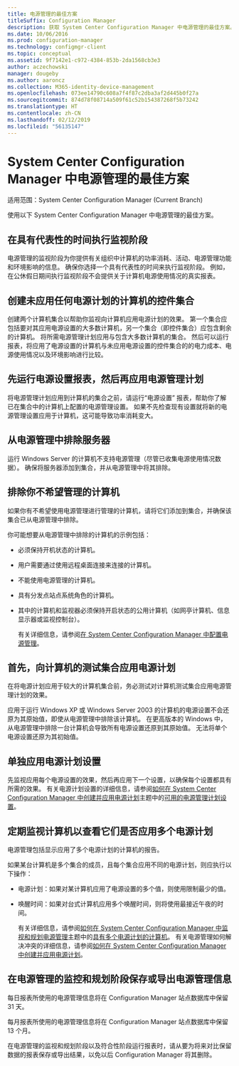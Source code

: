```yaml
---
title: 电源管理的最佳方案
titleSuffix: Configuration Manager
description: 获取 System Center Configuration Manager 中电源管理的最佳方案。
ms.date: 10/06/2016
ms.prod: configuration-manager
ms.technology: configmgr-client
ms.topic: conceptual
ms.assetid: 9f7142e1-c972-4384-853b-2da1568cb3e3
author: aczechowski
manager: dougeby
ms.author: aaroncz
ms.collection: M365-identity-device-management
ms.openlocfilehash: 073ee14790c608a7f4f87c2dba3af2d445b0f27a
ms.sourcegitcommit: 874d78f08714a509f61c52b154387268f5b73242
ms.translationtype: HT
ms.contentlocale: zh-CN
ms.lasthandoff: 02/12/2019
ms.locfileid: "56135147"
---
```

# <a name="best-practices-for-power-management-in-system-center-configuration-manager"></a>System Center Configuration Manager 中电源管理的最佳方案

适用范围：System Center Configuration Manager (Current Branch)

使用以下 System Center Configuration Manager 中电源管理的最佳方案。  

## <a name="perform-the-monitoring-phase-at-a-representative-time"></a>在具有代表性的时间执行监视阶段  
 电源管理的监视阶段为你提供有关组织中计算机的功率消耗、活动、电源管理功能和环境影响的信息。 确保你选择一个具有代表性的时间来执行监视阶段。 例如，在公休假日期间执行监视阶段不会提供关于计算机电源使用情况的真实报表。  

## <a name="create-a-control-collection-of-computers-with-no-power-plans-applied"></a>创建未应用任何电源计划的计算机的控件集合  
 创建两个计算机集合以帮助你监视向计算机应用电源计划的效果。 第一个集合应包括要对其应用电源设置的大多数计算机，另一个集合（即控件集合）应包含剩余的计算机。 将所需电源管理计划应用与包含大多数计算机的集合。 然后可以运行报表，将应用了电源设置的计算机与未应用电源设置的控件集合的的电力成本、电源使用情况以及环境影响进行比较。  

## <a name="run-the-power-settings-report-before-you-apply-a-power-management-plan"></a>先运行电源设置报表，然后再应用电源管理计划  
 将电源管理计划应用到计算机的集合之前，请运行“电源设置”  报表，帮助你了解已在集合中的计算机上配置的电源管理设置。 如果不先检查现有设置就将新的电源管理设置应用于计算机，这可能导致功率消耗变大。  

## <a name="exclude-servers-from-power-management"></a>从电源管理中排除服务器  
 运行 Windows Server 的计算机不支持电源管理（尽管已收集电源使用情况数据）。 确保将服务器添加到集合，并从电源管理中将其排除。  

## <a name="exclude-computers-that-you-do-not-want-to-manage"></a>排除你不希望管理的计算机  
 如果你有不希望使用电源管理进行管理的计算机，请将它们添加到集合，并确保该集合已从电源管理中排除。  

 你可能想要从电源管理中排除的计算机的示例包括：  

- 必须保持开机状态的计算机。  

- 用户需要通过使用远程桌面连接来连接的计算机。  

- 不能使用电源管理的计算机。  

- 具有分发点站点系统角色的计算机。  

- 其中的计算机和监视器必须保持开启状态的公用计算机（如网亭计算机、信息显示器或监视控制台）。  

  有关详细信息，请参阅[在 System Center Configuration Manager 中配置电源管理](../../../../core/clients/manage/power/configuring-power-management.md)。  

## <a name="first-apply-power-plans-to-a-test-collection-of-computers"></a>首先，向计算机的测试集合应用电源计划  
 在将电源计划应用于较大的计算机集合前，务必测试对计算机测试集合应用电源管理计划的效果。  

 应用于运行 Windows XP 或 Windows Server 2003 的计算机的电源设置不会还原为其原始值，即使从电源管理中排除该计算机。 在更高版本的 Windows 中，从电源管理中排除一台计算机会导致所有电源设置还原到其原始值。 无法将单个电源设置还原为其初始值。  

## <a name="apply-power-plan-settings-individually"></a>单独应用电源计划设置  
 先监视应用每个电源设置的效果，然后再应用下一个设置，以确保每个设置都具有所需的效果。 有关电源计划设置的详细信息，请参阅[如何在 System Center Configuration Manager 中创建并应用电源计划](../../../../core/clients/manage/power/create-and-apply-power-plans.md)主题中的[可用的电源管理计划设置](../../../../core/clients/manage/power/create-and-apply-power-plans.md#BKMK_Plans)。  

## <a name="regularly-monitor-computers-to-see-if-they-have-multiple-power-plans-applied"></a>定期监视计算机以查看它们是否应用多个电源计划  
 电源管理包括显示应用了多个电源计划的计算机的报告。  

 如果某台计算机是多个集合的成员，且每个集合应用不同的电源计划，则应执行以下操作：  

-   电源计划：如果对某计算机应用了电源设置的多个值，则使用限制最少的值。  

-   唤醒时间：如果对台式计算机应用多个唤醒时间，则将使用最接近午夜的时间。  

     有关详细信息，请参阅[如何在 System Center Configuration Manager 中监视和规划电源管理](../../../../core/clients/manage/power/monitor-and-plan-for-power-management.md)主题中的[具有多个电源计划的计算机](../../../../core/clients/manage/power/monitor-and-plan-for-power-management.md#BKMK_Multiple)。 有关电源管理如何解决冲突的详细信息，请参阅[如何在 System Center Configuration Manager 中创建并应用电源计划](../../../../core/clients/manage/power/create-and-apply-power-plans.md)。  

## <a name="save-or-export-power-management-information-during-the-monitoring-and-planning-phase-of-power-management"></a>在电源管理的监控和规划阶段保存或导出电源管理信息  
 每日报表所使用的电源管理信息将在 Configuration Manager 站点数据库中保留 31 天。  

 每月报表所使用的电源管理信息将在 Configuration Manager 站点数据库中保留 13 个月。  

 在电源管理的监视和规划阶段以及符合性阶段运行报表时，请从要为将来对比保留数据的报表保存或导出结果，以免以后 Configuration Manager 将其删除。  
